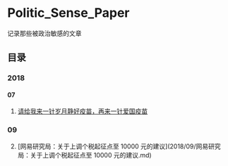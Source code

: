 # Politic_Sense_Paper

记录那些被政治敏感的文章

## 目录

### 2018

#### 07

1. [请给我来一针岁月静好疫苗，再来一针爱国疫苗](2018/07/请给我来一针岁月静好疫苗，再来一针爱国疫苗.md)

### 09

2. [网易研究局：关于上调个税起征点至 10000 元的建议](2018/09/网易研究局：关于上调个税起征点至 10000 元的建议.md)